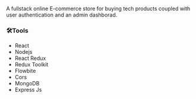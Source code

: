 A fullstack online E-commerce store for buying tech products coupled with user authentication and an admin dashborad.

### 🛠️Tools
- React
- Nodejs
- React Redux
- Redux Toolkit
- Flowbite
- Cors
- MongoDB
- Express Js

